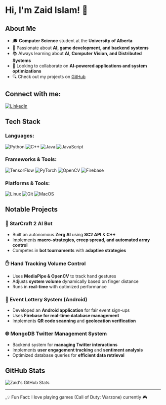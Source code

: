 # Hi, I'm Zaid Islam! 👋

## About Me

- 🎓 **Computer Science** student at the **University of Alberta**
- 🤖 Passionate about **AI, game development, and backend systems**
- 📚 Always learning about **AI, Computer Vision, and Distributed Systems**
- 🚀 Looking to collaborate on **AI-powered applications and system optimizations**
- 🔍 Check out my projects on [GitHub](https://github.com/ZaidIslam1)

## Connect with me:

[![LinkedIn](https://img.shields.io/badge/LinkedIn-Connect-blue?style=for-the-badge&logo=linkedin)](https://www.linkedin.com/in/zaid-islam)

## Tech Stack

### Languages:
![Python](https://img.shields.io/badge/Python-3776AB?style=for-the-badge&logo=python&logoColor=white)
![C++](https://img.shields.io/badge/C%2B%2B-00599C?style=for-the-badge&logo=c%2B%2B&logoColor=white)
![Java](https://img.shields.io/badge/Java-ED8B00?style=for-the-badge&logo=java&logoColor=white)
![JavaScript](https://img.shields.io/badge/JavaScript-F7DF1E?style=for-the-badge&logo=javascript&logoColor=black)

### Frameworks & Tools:
![TensorFlow](https://img.shields.io/badge/TensorFlow-FF6F00?style=for-the-badge&logo=tensorflow&logoColor=white)
![PyTorch](https://img.shields.io/badge/PyTorch-EE4C2C?style=for-the-badge&logo=pytorch&logoColor=white)
![OpenCV](https://img.shields.io/badge/OpenCV-5C3EE8?style=for-the-badge&logo=opencv&logoColor=white)
![Firebase](https://img.shields.io/badge/Firebase-FFCA28?style=for-the-badge&logo=firebase&logoColor=black)

### Platforms & Tools:
![Linux](https://img.shields.io/badge/Linux-FCC624?style=for-the-badge&logo=linux&logoColor=black)
![Git](https://img.shields.io/badge/Git-F05032?style=for-the-badge&logo=git&logoColor=white)
![MacOS](https://img.shields.io/badge/macOS-000000?style=for-the-badge&logo=apple&logoColor=white)

## Notable Projects

### 🤖 **StarCraft 2 AI Bot**
- Built an autonomous **Zerg AI** using **SC2 API** & **C++**
- Implements **macro-strategies, creep spread, and automated army control**
- Competes in **bot tournaments** with **adaptive strategies**

### ✋ **Hand Tracking Volume Control**
- Uses **MediaPipe & OpenCV** to track hand gestures
- Adjusts **system volume** dynamically based on finger distance
- Runs in **real-time** with optimized performance

### 🎫 **Event Lottery System (Android)**
- Developed an **Android application** for fair event sign-ups
- Uses **Firebase for real-time database management**
- Implements **QR code scanning** and **geolocation verification**

### 🌐 **MongoDB Twitter Management System**
- Backend system for **managing Twitter interactions**
- Implements **user engagement tracking** and **sentiment analysis**
- Optimized database queries for **efficient data retrieval**

## GitHub Stats

![Zaid's GitHub Stats](https://github-readme-stats.vercel.app/api?username=ZaidIslam1&show_icons=true&theme=dark)

---

_💡 Fun Fact: I love playing games (Call of Duty: Warzone) currently 🎮

